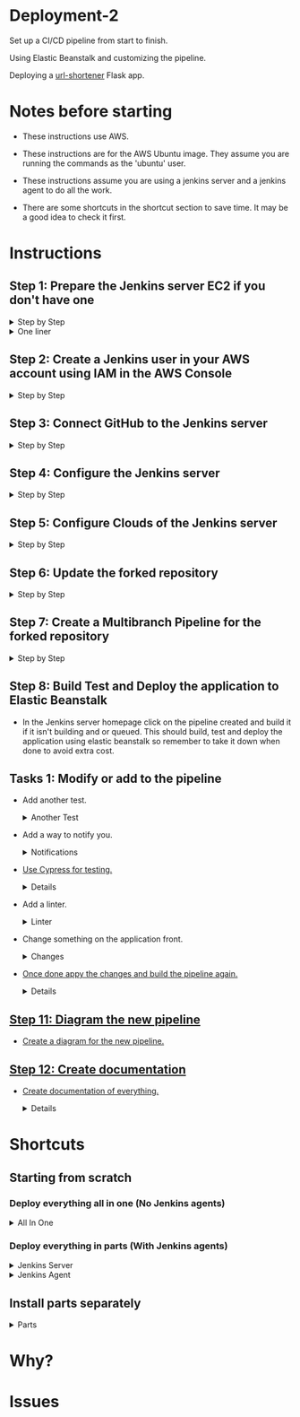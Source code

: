 # Deployment-2

Set up a CI/CD pipeline from start to finish. 

Using Elastic Beanstalk and customizing the pipeline. 

Deploying a [url-shortener](https://github.com/RichardDeodutt/kuralabs_deployment_2) Flask app. 

# Notes before starting

- These instructions use AWS. 

- These instructions are for the AWS Ubuntu image. They assume you are running the commands as the 'ubuntu' user. 

- These instructions assume you are using a jenkins server and a jenkins agent to do all the work. 

- There are some shortcuts in the shortcut section to save time. It may be a good idea to check it first. 

# Instructions

## Step 1: Prepare the Jenkins server EC2 if you don't have one

<details>

<summary>Step by Step</summary>

- Create/Launch an EC2 using the AWS Console in your region of choice, `Asia Pacific (Tokyo) or ap-northeast-1` in my case. 

- Set the `Name and tags` to anything you want, `Application and OS Images (Amazon Machine Image)` to Ubuntu 64-bit (x86), `Instance type` to t2.micro. 

- Set the `Key pair(login)` to any keypair you have access to or create one, `Network Settings` set the security group to one with ports 80, 8080 and 22 open or create one with those ports open. Launch with `default settings` for the rest is fine. 

- `SSH or connect` to the ec2 when it is running. 

    Example below: 

    ```
    ssh -i ~/.ssh/keyfile.pem root@13.114.28.228
    ```

- `Download` the `jenkins keyring` for the package repository source list. 

    Example below: 

    ```
    wget -q -O - https://pkg.jenkins.io/debian-stable/jenkins.io.key | sudo gpg --batch --yes --dearmor -o /usr/share/keyrings/jenkins.gpg
    ```

- `Install` the `jenkins keyring` to the package repository source list. 

    Example below: 

    ```
    sudo sh -c 'echo deb [signed-by=/usr/share/keyrings/jenkins.gpg] http://pkg.jenkins.io/debian-stable binary/ > /etc/apt/sources.list.d/jenkins.list'
    ```

- `Update` the package repository source list. 

    Example below: 

    ```
    sudo apt update
    ```

- `Install` the `apt` packages `default-jre`. 

    Example below: 

    ```
    sudo apt install -y default-jre
    ```

- `Install` the `apt` packages `jenkins`. 

    Example below: 

    ```
    sudo apt install -y jenkins
    ```

 - `Get` the secret password and save it for future use. 

    Example below: 

    ```
    sudo cat /var/lib/jenkins/secrets/initialAdminPassword
    ```

</details>

<details>

<summary>One liner</summary>

 - `One liner` to do do everything above at once. 

    Example below: 

    ```
    wget -q -O - https://pkg.jenkins.io/debian-stable/jenkins.io.key | sudo gpg --batch --yes --dearmor -o /usr/share/keyrings/jenkins.gpg && sudo sh -c 'echo deb [signed-by=/usr/share/keyrings/jenkins.gpg] http://pkg.jenkins.io/debian-stable binary/ > /etc/apt/sources.list.d/jenkins.list' && sudo apt update && sudo apt install -y default-jre && sudo apt install -y jenkins && sudo cat /var/lib/jenkins/secrets/initialAdminPassword
    ```

</details>

## Step 2: Create a Jenkins user in your AWS account using IAM in the AWS Console

<details>

<summary>Step by Step</summary>

- Create a user in [AWS IAM](https://us-east-1.console.aws.amazon.com/iamv2/home) for jenkins to get access with username `Eb-user` and AWS credential type of `Access key - Programmatic access`. 

- Then select `Attach existing policies directly` and select `AdministratorAccess` permissions policy then click next tags and then next review to skip the tags and review the changes to be made. 

- Review the changes to be made and click create user when ready and save the information provided after creation such as the `Access key ID` and `Secret access key` or download the csv with the information for future use. 

</details>

## Step 3: Connect GitHub to the Jenkins server

<details>

<summary>Step by Step</summary>

- Create/Generate a [personal access token in GitHub](https://github.com/settings/tokens) for the Jenkins server and webhook. I added all the `repo`, `admin:repo_hook` and `notifications` permissions. When done save the token for future use. 

- Fork the [deployment repository](https://github.com/kura-labs-org/kuralabs_deployment_2) and using this forked repository connect it to the Jenkins server webhook in the settings of the newly forked repository. 

- Connect the webhook by configuring the setting as the following. 

    <details>

    <summary>Settings</summary>

    - The `Payload URL` to your Jenkins server webhook. 

        Example `Payload URL`
        ```
        http://35.77.201.119:8080/github-webhook/
        ```
    
    - The `Content type` to application/json. 
    
    - The `Which events would you like to trigger this webhook?` to 'Send me everything.'. 
    
    - The `Active` checkbox to checked. 

    </details>
    
- Then when everything is set click `Add webhook` to connect the forked repository to the Jenkins server webhook. 

</details>

## Step 4: Configure the Jenkins server

<details>

<summary>Step by Step</summary>

- Navigate to the Jenkins page using the url in a browser. 

    Example URL
    ```
    http://35.77.201.119:8080/
    ```

- Enter the `secret password or initial admin password` you saved earlier or get it again and enter it then click Continue. 

    Example below: 

    ```
    sudo cat /var/lib/jenkins/secrets/initialAdminPassword
    ```

- For the `Customize Jenkins page` just click Install suggested plugins and wait for it to install the plugins `which may take some time`. 

- Once that is done you will have a `Create First Admin User` page so fill out that page and save the information for future logins then click Save and Continue. 

- After that is a `Instance Configuration` page where the default `Jenkins URL` should be correct already is similar to `http://35.77.201.119:8080/` so click Save and Finish. 

- The next page is the `Jenkins is ready!` page where you just click Start using Jenkins to finish configuring the Jenkins server and go to the home page. 

</details>

## Step 5: Configure Clouds of the Jenkins server

<details>

<summary>Step by Step</summary>

- In the Jenkins server homepage click `Manage Jenkins` to go to the settings of the Jenkins server then when it loads the page click `Manage Plugins` on the next page when it loads click `Available` and search for `Amazon EC2` and select the checkbox of the one with the exact name of `Amazon EC2` and then click `Install without restart` to install it. Wait for it to install as it may take some time and only go to the next step when it is done. 

- Go to the Jenkins server homepage and click `Manage Jenkins` to go to the settings of the Jenkins server then when it loads the page click `Manage Nodes and Clouds` on the next page when it loads click `Configure Clouds`. When the new `Configure Clouds` page loads it should now have a new option to `Add a new cloud` so click that and select `Amazon EC2`. 

- When the `Amazon EC2` configuration options load enter the following. 

    <details>

    <summary>Settings</summary>

    - Under `Name` enter a name for the Agent in my case I used Jenkins-Agent. 

    - Under `Amazon EC2 Credentials` where it says `- none -` under it is `+ Add` click it to open the dropdown menu and select the `Jenkins` option. When the popup loads under `Kind` select AWS Credentials then when it loads under `Access Key ID` enter your exact AWS Access Key ID for the `Eb-user` you created and saved earlier. Then under `Secret Access Key` enter your exact AWS Secret Access Key for the `Eb-user` you created and saved earlier then click `Add` to add your `Amazon EC2 Credentials` to this Jenkins server. 
    
    - Under `Amazon EC2 Credentials` where it says `- none -` click it to open the dropdown menu and select the `Amazon EC2 Credentials` you just added. 

    - Under `Region` select your region of choice in my case I selected ap-northeast-1. 

    - Under `EC2 Key Pair's Private Key` where it says `- none -` under it is `+ Add` click it to open the dropdown menu and select the `Jenkins` option. When the popup loads under `Kind` select SSH Username with private key then when it loads under `Username` enter ubuntu then under `Private Key` select `Enter directly` and then click `Add`. In the textarea that appears copy and paste the contents of your `AWS SSH pem keyfile` to get it you can just `cat` the file and copy it from the terminal. Once the key is entered click Add to save it. If you don't have a keyfile you can create one in the AWS Console and download it then do this step. 

        Example below: 

        ```
        cat ~/.ssh/keyfile.pem
        ```

    - Under `EC2 Key Pair's Private Key` where it says `- none -` click it to open the dropdown menu and select the `EC2 Key Pair's Private Key` you just added then under `AMIs` click `Add` and wait for it to load. 

    - Under `Description` enter the following. 

        Example below: 

        ```
        Canonical, Ubuntu, 22.04 LTS, amd64 jammy image build on 2022-09-12
        ```
    
    - Under `AMI ID` enter the following. 

        Example below: 

        ```
        ami-03f4fa076d2981b45
        ```
    
    - Under `Instance Type` select T2Micro then under `Security group names` enter the same name as the security group the Jenkins server is using as the agents need atleast port 22 open. Under `Remote user` enter ubuntu and then under `AMI Type` select unix from the dropdown menu. Once it loads under `Remote ssh port` enter 22 and under `Boot Delay` enter 0. 

    - Under `Labels` enter the following. 

        Example below: 

        ```
        linux ubuntu ec2
        ```

    - Under `Idle termination time` enter 5. and under `Init script` enter the following. 

    <details>

    <summary>Init Script</summary>
    
    - Replace the `aws configure set` commands with your `Amazon EC2 Credential` for `Eb-user` specifically `access_key_id_goes_here` and `access_secret_key_goes_here` and region with your region of choice in my case I selected ap-northeast-1. 

        ```
        cd && curl -s -O https://raw.githubusercontent.com/RichardDeodutt/Deployment-2/main/Deployment-Scripts/agentdeployment.sh && sudo chmod +x agentdeployment.sh && sudo ./agentdeployment.sh

        #Update the path
        source $HOME/.bashrc

        #Just making sure it's installed
        sudo apt install default-jre

        aws configure set aws_access_key_id 'access_key_id_goes_here' && aws configure set aws_secret_access_key 'access_secret_key_goes_here' && aws configure set region 'ap-northeast-1' && aws configure set output 'json'

        #Exit successs
        exit 0
        ```

    </details>

    - Under `Number of Executors` enter 1 and under `Java Path` enter java then under `Minimum number of instances` enter 0 after that under `Instance Cap` enter 1. Check the box of `Delete root device on instance termination`, `Associate Public IP` and `Connect by SSH Process`. Under `Connection Strategy` select Public IP from the dropdown menu. `Under Host Key Verification Strategy` select accept-new from the dropdown menu.

- Once the `Amazon EC2` cloud is configured click `Apply` and `Save`. 

</details>

## Step 6: Update the forked repository

<details>

<summary>Step by Step</summary>

- `Clone or download` [this repository](https://github.com/RichardDeodutt/Deployment-2) to get the files locally on your computer. 

    Example below: 

    ```
    git clone git@github.com:RichardDeodutt/Deployment-2.git
    ```

- `Clone your forked repository` in my case that would be https://github.com/RichardDeodutt/kuralabs_deployment_2 if you have not already done so to have it locally on your computer. 

    Example below: 

    ```
    git clone git@github.com:RichardDeodutt/kuralabs_deployment_2.git
    ```

- `Everything` in the folder [Modified-Application-Files](https://github.com/RichardDeodutt/Deployment-2/tree/main/Modified-Application-Files) should be `copied over` to the `root` of your forked repository. In my case that would be https://github.com/RichardDeodutt/kuralabs_deployment_2 and it should replace and overwrite the existing files there. 

    Example below: 

    ```
    cp -a Deployment-2/Modified-Application-Files/* kuralabs_deployment_2/
    ```

- You may want to edit the [Jenkinsfile](https://github.com/RichardDeodutt/Deployment-2/blob/main/Modified-Application-Files/Jenkinsfile) on your forked repository to have the `Deploy` stage use the region of your choice in my case I selected ap-northeast-1.

- Once these changes are made and the newly forked repository is `patched` `commit` and `push` these changes to make sure they are on your `online GitHub repository` as in the website. 

    Example below: 

    ```
    git add .
    ```

    ```
    git commit -m "Update"
    ```

    ```
    git push
    ```

</details>

## Step 7: Create a Multibranch Pipeline for the forked repository

<details>

<summary>Step by Step</summary>

- In the Jenkins server homepage click `New Item` to create a new pipeline then when it loads the page enter a `item name` in my case I named it `Deployment-2` and then select `Multibranch Pipeline` clicking `OK` once done. 

- On the Configuration page for the new pipeline enter the following settings. 

    <details>

    <summary>Settings</summary>

    - On `Branch Sources` click `Add source` and select `GitHub`. On the new `GitHub section` under `Credentials` click `+ Add` and select `Jenkins`. When the popup loads under `Username` enter your exact GitHub username then under `Password` enter your exact [personal access token in GitHub](https://github.com/settings/tokens) you created and saved earlier then click `Add` to add your GitHub credentials to this Jenkins server. 
    
    - Under `Credentials` where it says `- none -` click it to open the dropdown menu and select the GitHub credentials you just added. 
    
    - Where it says `Repository HTTPS URL` under it enter your forked repository URL in my case it would be https://github.com/RichardDeodutt/kuralabs_deployment_2 then click `Validate`. It should say it's ok. 

        Example below: 

        ```
        Credentials ok. Connected to https://github.com/RichardDeodutt/kuralabs_deployment_2.
        ```
    
    - This `may not be needed` but if you created `more branches` in your fork but want to work with one you can scroll down until you see `Property strategy`. Above that should be a `Add` button, click that and select `Filter by name (with wildcards)`. Under Include enter `main` and use wildcards or * to select and exclude unwated branches in my case I had a `original` branch so under `Exclude` I entered `o*` to exclude it. 

    </details>

- Once the pipeline is configured click `Apply` and `Save`. 

</details>

## Step 8: Build Test and Deploy the application to Elastic Beanstalk

- In the Jenkins server homepage click on the pipeline created and build it if it isn't building and or queued. This should build, test and deploy the application using elastic beanstalk so remember to take it down when done to avoid extra cost. 



## Tasks 1: Modify or add to the pipeline

- Add another test. 

    <details>

    <summary>Another Test</summary>

    - Stage below: 

        ```
        stage ('Pytest') {
            steps {
            sh '''#!/bin/bash
                source testenv/bin/activate
                py.test --verbose --junit-xml test-reports/pytest-results.xml
                '''
            }
            post{
            always {
                junit 'test-reports/pytest-results.xml'
            }
            }
        }
        ```

    - Added Test [Pytest](https://github.com/RichardDeodutt/Deployment-2/blob/main/Modified-Application-Files/test_pages.py). 

    </details>

- Add a way to notify you. 

    <details>

    <summary>Notifications</summary>

    - Download and Install [catlight](https://catlight.io/downloads). 

    - Add a `Connection` to Jenkins and enter the `Jenkins server url` then enter your credentials, the `username` and `password` you created and connect. 

    - Once connected select the projects you want `to get notifications from` and Save. 

    - It will send a desktop notification when a build `fails or passes`. 

    <details>

    <summary>Dashboard</summary>

    <br>

    <p align="center">
    <a href="https://github.com/RichardDeodutt/Deployment-2/blob/main/Images/Dashboard.png"><img src="https://github.com/RichardDeodutt/Deployment-2/blob/main/Images/Dashboard.png" />
    </p>

    </details>

    <details>

    <summary>Notifications</summary>

    <br>

    <p align="center">
    <a href="https://github.com/RichardDeodutt/Deployment-2/blob/main/Images/Notifications.png"><img src="https://github.com/RichardDeodutt/Deployment-2/blob/main/Images/Notifications.png" />
    </p>

    </details>

    <details>

    <summary>Broke</summary>

    <br>

    <p align="center">
    <a href="https://github.com/RichardDeodutt/Deployment-2/blob/main/Images/Broke.png"><img src="https://github.com/RichardDeodutt/Deployment-2/blob/main/Images/Broke.png" />
    </p>

    </details>

    </details>

- Use Cypress for testing. 

    <details>

    <summary>E2E Test with Cypress</summary>

    - Stages below: 

        ```
        stage ('Build Tools') {
            steps {
            sh '''#!/bin/bash
            source testenv/bin/activate
            node --max-old-space-size=100 /usr/bin/npm install --save-dev cypress@7.6.0
            /usr/bin/npx cypress verify
            '''
            }
        }
        ```

        ```
        stage ('Deploy') {
            steps {
            sh '''#!/bin/bash
                InitCMD='$HOME/.local/bin/eb init --region ap-northeast-1 --platform python-3.8 url-shortener'
                CreateCMD='$HOME/.local/bin/eb create url-shortener-dev -c url-shortener-dev -p python-3.8'
                DeployCMD='$HOME/.local/bin/eb deploy url-shortener-dev'
                $InitCMD && $CreateCMD || $DeployCMD
                '''
            }
        }
        ```

        ```
        stage ('Cypress E2E') {
            steps {
            sh '''#!/bin/bash
                source testenv/bin/activate
                NO_COLOR=1 /usr/bin/npx cypress run --spec cypress/integration/test.spec.js
                '''
            }
            post{
            always {
                junit 'test-reports/cypress-results.xml'
            }
            }
        }
        ```

    - Added Test [Cypress](https://github.com/RichardDeodutt/Deployment-2/blob/main/Modified-Application-Files/cypress/integration/test.spec.js). 

    - Added Config [Cypress](https://github.com/RichardDeodutt/Deployment-2/blob/main/Modified-Application-Files/cypress.json). 

    - Modified Fixed [Jenkinsfile](https://github.com/RichardDeodutt/Deployment-2/blob/main/Modified-Application-Files/Jenkinsfile). 

    </details>

- Add a linter. 

    <details>

    <summary>Linter</summary>

    - Stage below: 

        ```
        stage ('Pylint') {
            steps {
            sh '''#!/bin/bash
                source testenv/bin/activate
                pylint --output-format=text,pylint_junit.JUnitReporter:test-reports/pylint-results.xml application.py
                '''
            }
            post{
            always {
                junit 'test-reports/pylint-results.xml'
            }
            }
        }
        ```

    - Modified Pip [Requirements](https://github.com/RichardDeodutt/Deployment-2/blob/main/Modified-Application-Files/requirements.txt). 

    - Modified Fixed [Application](https://github.com/RichardDeodutt/Deployment-2/blob/main/Modified-Application-Files/application.py). 

    </details>

- Change something on the application front. 

    <details>

    <summary>Changes</summary>

    - Modified Template [Base](https://github.com/RichardDeodutt/Deployment-2/blob/main/Modified-Application-Files/templates/base.html). 

    - Modified Template [Home](https://github.com/RichardDeodutt/Deployment-2/blob/main/Modified-Application-Files/templates/home.html). 

    - Modified Style [CSS](https://github.com/RichardDeodutt/Deployment-2/blob/main/Modified-Application-Files/static/style.css). 

    <details>

    <summary>Makeover</summary>

    <br>

    <p align="center">
    <a href="https://github.com/RichardDeodutt/Deployment-2/blob/main/Images/Makeover.png"><img src="https://github.com/RichardDeodutt/Deployment-2/blob/main/Images/Makeover.png" />
    </p>

    </details>

    </details>

- Once done appy the changes and build the pipeline again. 

    <details>

    <summary>Build</summary>

    <br>

    <p align="center">
    <a href="https://github.com/RichardDeodutt/Deployment-2/blob/main/Images/Build.png"><img src="https://github.com/RichardDeodutt/Deployment-2/blob/main/Images/Build.png" />
    </p>

    </details>

## Step 11: Diagram the new pipeline

- Create a diagram for the new pipeline. 

## Step 12: Create documentation

- Create documentation of everything. 

    <details>

    <summary>Documentation</summary>

    <br>

    - [Documentation](https://github.com/RichardDeodutt/Deployment-2/blob/main/README.md). 

    </details>

# Shortcuts

## Starting from scratch

### Deploy everything all in one (No Jenkins agents)

<details>

<summary>All In One</summary>

- You can use my [all in one deployment script](https://github.com/RichardDeodutt/Deployment-2/blob/main/Deployment-Scripts/allinonedeployment.sh) during EC2 creation by copying and pasting it in the userdata field to automate installing Jenkins, the Jenkins agent, the AWS CLI, the AWS EB CLI on the 'jenkins' user, the cypress dependencies and the status check after a deployment. 

- If the EC2 is created already you can run one of the commands below to run my [all in one deployment script](https://github.com/RichardDeodutt/Deployment-2/blob/main/Deployment-Scripts/allinonedeployment.sh). 

    - If this is the first time deploying, run the command below. 
        ```
        cd && curl -s -O https://raw.githubusercontent.com/RichardDeodutt/Deployment-2/main/Deployment-Scripts/allinonedeployment.sh && sudo chmod +x allinonedeployment.sh && sudo ./allinonedeployment.sh
        ```

    - If you want to redo the deployment, run the commmand below **but it will delete the 'Deployment-2' directory and the 'aws' directory if it was created from a previous deployment.** 

        ```
        cd && sudo rm -r Deployment-2 ; sudo rm -r aws ; curl -s -O https://raw.githubusercontent.com/RichardDeodutt/Deployment-2/main/Deployment-Scripts/allinonedeployment.sh && sudo chmod +x allinonedeployment.sh && sudo ./allinonedeployment.sh
        ```

</details>

### Deploy everything in parts (With Jenkins agents)

<details>

<summary>Jenkins Server</summary>

- Jenkins Server Part

    - You can use my [jenkins deployment script](https://github.com/RichardDeodutt/Deployment-2/blob/main/Deployment-Scripts/jenkinsdeployment.sh) during EC2 creation by copying and pasting it in the userdata field to automate installing Jenkins and the status check after a deployment. This will be the Jenkins server that controls the agents. 

    - If the EC2 is created already you can run the commands below to run my [jenkins deployment script](https://github.com/RichardDeodutt/Deployment-2/blob/main/Deployment-Scripts/jenkinsdeployment.sh). 

        - If this is the first time deploying, run the command below. 
            ```
            cd && curl -s -O https://raw.githubusercontent.com/RichardDeodutt/Deployment-2/main/Deployment-Scripts/jenkinsdeployment.sh && sudo chmod +x jenkinsdeployment.sh && sudo ./jenkinsdeployment.sh
            ```

        - If you want to redo the deployment, run the commmand below **but it will delete the 'Deployment-2' directory and the 'aws' directory if it was created from a previous deployment.** 

            ```
            cd && sudo rm -r Deployment-2 ; sudo rm -r aws ; curl -s -O https://raw.githubusercontent.com/RichardDeodutt/Deployment-2/main/Deployment-Scripts/jenkinsdeployment.sh && sudo chmod +x jenkinsdeployment.sh && sudo ./jenkinsdeployment.sh
            ```

</details>

<details>

<summary>Jenkins Agent</summary>

- Jenkins Agent Part

    - The Jenkins server should automatically create this agent and you only need to configure it correctly in the Jenkins server web interface to run the correct init script below. Replace the aws configurations with your `Eb-user` credentials and region. 

        ```
        cd && curl -s -O https://raw.githubusercontent.com/RichardDeodutt/Deployment-2/main/Deployment-Scripts/agentdeployment.sh && sudo chmod +x agentdeployment.sh && sudo ./agentdeployment.sh

        #Update the path
        source $HOME/.bashrc

        #Just making sure it's installed
        sudo apt install default-jre

        aws configure set aws_access_key_id 'access_key_id_goes_here' && aws configure set aws_secret_access_key 'access_secret_key_goes_here' && aws configure set region 'ap-northeast-1' && aws configure set output 'json'

        #Exit successs
        exit 0
        ```

    - If the EC2 is created already you can run the commands below to run my [agent deployment script](https://github.com/RichardDeodutt/Deployment-2/blob/main/Deployment-Scripts/agentdeployment.sh). 

        - If this is the first time deploying, run the command below. 
            ```
            cd && curl -s -O https://raw.githubusercontent.com/RichardDeodutt/Deployment-2/main/Deployment-Scripts/agentdeployment.sh && sudo chmod +x agentdeployment.sh && sudo ./agentdeployment.sh
            ```

        - If you want to redo the deployment, run the commmand below **but it will delete the 'Deployment-2' directory and the 'aws' directory if it was created from a previous deployment.** 

            ```
            cd && sudo rm -r Deployment-2 ; sudo rm -r aws ; curl -s -O https://raw.githubusercontent.com/RichardDeodutt/Deployment-2/main/Deployment-Scripts/agentdeployment.sh && sudo chmod +x agentdeployment.sh && sudo ./agentdeployment.sh
            ```

</details>

## Install parts separately

<details>

<summary>Parts</summary>

- If you just want to install a specific part run the corresponding script below.

    <details>

    <summary>Install Jenkins</summary>

    - To install Jenkins. 

        ```
        cd && curl -s -O https://raw.githubusercontent.com/RichardDeodutt/Deployment-2/main/Scripts/installjenkins.sh && sudo chmod +x installjenkins.sh && curl -s -O https://raw.githubusercontent.com/RichardDeodutt/Deployment-2/main/Scripts/libstandard.sh && sudo chmod +x libstandard.sh && sudo ./installjenkins.sh
        ```

    </details>

    <details>

    <summary>Install Jenkins Agent</summary>

    - To install the Jenkins agent. 

        ```
        cd && curl -s -O https://raw.githubusercontent.com/RichardDeodutt/Deployment-2/main/Scripts/installagent.sh && sudo chmod +x installagent.sh && curl -s -O https://raw.githubusercontent.com/RichardDeodutt/Deployment-2/main/Scripts/libstandard.sh && sudo chmod +x libstandard.sh && sudo ./installagent.sh
        ```

    </details>

    <details>

    <summary>Install The AWS CLI</summary>

    - To install the AWS CLI. 

        ```
        cd && curl -s -O https://raw.githubusercontent.com/RichardDeodutt/Deployment-2/main/Scripts/installawscli.sh && sudo chmod +x installawscli.sh && curl -s -O https://raw.githubusercontent.com/RichardDeodutt/Deployment-2/main/Scripts/libstandard.sh && sudo chmod +x libstandard.sh && sudo ./installawscli.sh
        ```

    </details>

    <details>

    <summary>Install The AWS EB CLI('jenkins' User)</summary>

    - To install the AWS EB CLI as the 'jenkins' user. 

        ```
        cd && curl -s -O https://raw.githubusercontent.com/RichardDeodutt/Deployment-2/main/Scripts/installjenkinsawsebcli.sh && sudo chmod +x installjenkinsawsebcli.sh && curl -s -O https://raw.githubusercontent.com/RichardDeodutt/Deployment-2/main/Scripts/libstandard.sh && sudo chmod +x libstandard.sh && sudo ./installjenkinsawsebcli.sh
        ```

    </details>

    <details>

    <summary>Install The AWS EB CLI('ubuntu' User)</summary>

    - To install the AWS EB CLI as the 'ubuntu' user. 

        ```
        cd && curl -s -O https://raw.githubusercontent.com/RichardDeodutt/Deployment-2/main/Scripts/installawsebcli.sh && sudo chmod +x installawsebcli.sh && curl -s -O https://raw.githubusercontent.com/RichardDeodutt/Deployment-2/main/Scripts/libstandard.sh && sudo chmod +x libstandard.sh && sudo ./installawsebcli.sh
        ```

    </details>

    <details>

    <summary>Install Cypress Dependencies</summary>

    - To install Cypress dependencies.

        ```
        cd && curl -s -O https://raw.githubusercontent.com/RichardDeodutt/Deployment-2/main/Scripts/installcydepends.sh && sudo chmod +x installcydepends.sh && curl -s -O https://raw.githubusercontent.com/RichardDeodutt/Deployment-2/main/Scripts/libstandard.sh && sudo chmod +x libstandard.sh && sudo ./installcydepends.sh
        ```

    </details>

    <details>

    <summary>Check Deployment Status</summary>

    - To check the status after a deployment.

        ```
        cd && curl -s -O https://raw.githubusercontent.com/RichardDeodutt/Deployment-2/main/Scripts/statuscheck.sh && sudo chmod +x statuscheck.sh && curl -s -O https://raw.githubusercontent.com/RichardDeodutt/Deployment-2/main/Scripts/libstandard.sh && sudo chmod +x libstandard.sh && sudo ./statuscheck.sh
        ```

    </details>

</details>

# Why?

# Issues